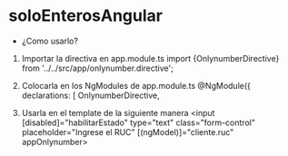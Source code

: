 # soloEnterosAngular

* ¿Como usarlo?

1. Importar la directiva en app.module.ts
import {OnlynumberDirective} from '../../src/app/onlynumber.directive';

2. Colocarla en los NgModules de app.module.ts
@NgModule({
  declarations: [
	OnlynumberDirective,

3. Usarla en el template de la siguiente manera
<input [disabled]="habilitarEstado" type="text" class="form-control" placeholder="Ingrese el RUC" [(ngModel)]="cliente.ruc" appOnlynumber>
